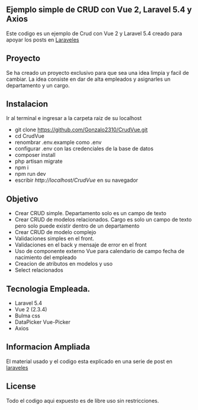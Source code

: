 ## Ejemplo simple de CRUD con Vue 2, Laravel 5.4 y Axios
Este codigo es un ejemplo de Crud con Vue 2 y Laravel 5.4 creado para apoyar los posts en [Laraveles](http://www.laraveles.com)

## Proyecto
Se ha creado un proyecto exclusivo para que sea una idea limpia y facil de cambiar.
La idea consiste en dar de alta empleados y asignarles un departamento y un cargo.

## Instalacion
Ir al terminal e ingresar a la carpeta raiz de su localhost

- git clone https://github.com/Gonzalo2310/CrudVue.git
- cd CrudVue
- renombrar .env.example como .env
- configurar .env con las credenciales de la base de datos
- composer install
- php artisan migrate
- npm i
- npm run dev
- escribir _http://localhost/CrudVue_ en su navegador


## Objetivo
- Crear CRUD simple. Departamento solo es un campo de texto
- Crear CRUD de modelos relacionados. Cargo es solo un campo de texto pero solo puede existir dentro de un departamento
- Crear CRUD de modelo complejo
- Validaciones simples en el front.
- Validaciones en el back y mensaje de error en el front
- Uso de componente externo Vue para calendario de campo fecha de nacimiento del empleado
- Creacion de atributos en modelos y uso
- Select relacionados

## Tecnologia Empleada.
- Laravel 5.4
- Vue 2 (2.3.4) 
- Bulma css
- DataPicker Vue-Picker
- Axios

## Informacion Ampliada

El material usado y el codigo esta explicado en una serie de post en [laraveles](http://www.laraveles.com/)

## License

Todo el codigo aqui expuesto es de libre uso sin restricciones.
